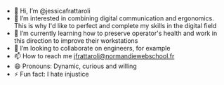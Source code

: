 - 👋 Hi, I’m @jessicafrattaroli
- 👀 I’m interested in combining digital communication and ergonomics. This is why I'd like to perfect and complete my skills in the digital field
- 🌱 I’m currently learning how to preserve operator's health and work in this direction to improve their workstations
- 💞️ I’m looking to collaborate on engineers, for example
- 📫 How to reach me jfrattaroli@normandiewebschool.fr
- 😄 Pronouns: Dynamic, curious and willing
- ⚡ Fun fact: I hate injustice

<!---
jessicafrattaroli/jessicafrattaroli is a ✨ special ✨ repository because its `README.md` (this file) appears on your GitHub profile.
You can click the Preview link to take a look at your changes.
--->

